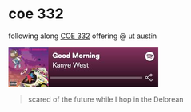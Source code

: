 # coe 332

following along [COE 332](https://github.com/TACC/coe-332-sp21) offering @ ut austin

![good-morning.jpg](./good-morning.jpg)

> scared of the future while I hop in the Delorean
